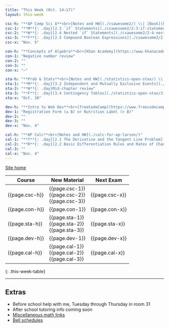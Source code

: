 ```yaml
---
title: "This Week (Oct. 14–17)"
layout: this-week

csc-h: "**AP Comp Sci A**<br>[Notes and HW](./csawesome2/) \\| [Book](https://runestone.academy/ns/books/published/manvillehighschool_csawesome2_2526/csawesome2.html){:target=\"_blank\"}"
csc-1: "**M**{: .day}[2.3 `if` Statements](./csawesome2/2-3-if-statements.html)"
csc-2: "**W**{: .day}[2.4 Nested `if` Statements](./csawesome2/2-4-nested-if-statements.html)"
csc-3: "**F**{: .day}[2.5 Compound Boolean Expressions](./csawesome2/2-5-compound-boolean-expressions.html)"
csc-x: "Nov. 5"

con-h: "**Concepts of Algebra**<br>[Khan Academy](https://www.khanacademy.org/math/algebra){:target=\"_blank\"}"
con-1: "Negative number review"
con-2: ""
con-3: ""
con-x: "–"

sta-h: "**Prob & Stats**<br>[Notes and HW](./statistics-open-stax/) \\| [Book](https://openstax.org/books/statistics/pages/1-introduction){:target=\"_blank\"}"
sta-1: "**M**{: .day}[3.2 Independent and Mutually Exclusive Events](./statistics-open-stax/3-2-independent-and-mutually-exclusive-events.html) and [3.3 Two Basic Rules of Probability](./statistics-open-stax/3-3-two-basic-rules-of-probability.html)"
sta-2: "**W**{: .day}Mid-chapter review"
sta-3: "**F**{: .day}[3.4 Contingency Tables](./statistics-open-stax/3-4-contingency-tables.html)"
sta-x: "Oct. 30"

dev-h: "**Intro to Web Dev**<br>[freeCodeCamp](https://www.freecodecamp.org/learn/2022/responsive-web-design/){:target=\"_blank\"}"
dev-1: "Registration Form (≤ B) or Nutrition Label (> B)"
dev-2: ""
dev-3: ""
dev-x: "Nov. 4"

cal-h: "**AP Calc**<br>[Notes and HW](./calc-for-ap-larson/)"
cal-1: "**T**{: .day}[2.1 The Derivative and the Tangent Line Problem](./calc-for-ap-larson/2.1-the-derivative-and-the-tangent-line-problem.html)"
cal-2: "**R**{: .day}[2.2 Basic Differentiation Rules and Rates of Change](./calc-for-ap-larson/2.2-basic-differentiation-rules-and-rates-of-change.html)"
cal-3: ""
cal-x: "Nov. 4"
---
```


[Site home](./)

| Course         | New Material                                       | Next Exam      |
| -------------- | -------------------------------------------------- | -------------- |
| {{page.csc-h}} | {{page.csc-1}}<br>{{page.csc-2}}<br>{{page.csc-3}} | {{page.csc-x}} |
| {{page.con-h}} | {{page.con-1}}                                     | {{page.con-x}} |
| {{page.sta-h}} | {{page.sta-1}}<br>{{page.sta-2}}<br>{{page.sta-3}} | {{page.sta-x}} |
| {{page.dev-h}} | {{page.dev-1}}                                     | {{page.dev-x}} |
| {{page.cal-h}} | {{page.cal-1}}<br>{{page.cal-2}}<br>{{page.cal-3}} | {{page.cal-x}} |
{: .this-week-table}

---

## Extras

- Before school help with me, Tuesday through Thursday in room 31
- After school tutoring info coming soon
- [Miscellaneous math links](./misc/math-links.md)
- [Bell schedules](./misc/bell-schedule.md)
